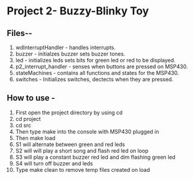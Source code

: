 # Project 2- Buzzy-Blinky Toy


## Files--
1. wdInterruptHandler - handles interrupts.
2. buzzer - initialzes buzzer sets buzzer tones.
3. led - initializes leds sets bits for green led or red to be displayed.
4. p2_interrupt_handler - senses when buttons are pressed on MSP430.
5. stateMachines - contains all functions and states for the MSP430.
6. switches - Initializes switches, dectects when they are pressed.

## How to use -
1. First open the project directory by using cd
2. cd project
3. cd src
4. Then type make into the console with MSP430 plugged in
5. Then make load
6. S1 will alternate between green and red leds
7. S2 will will play a short song and flash red led on loop
8. S3 will play a constant buzzer red led and dim flashing green led
9. S4 will turn off buzzer and leds
10. Type make clean to remove temp files created on load
